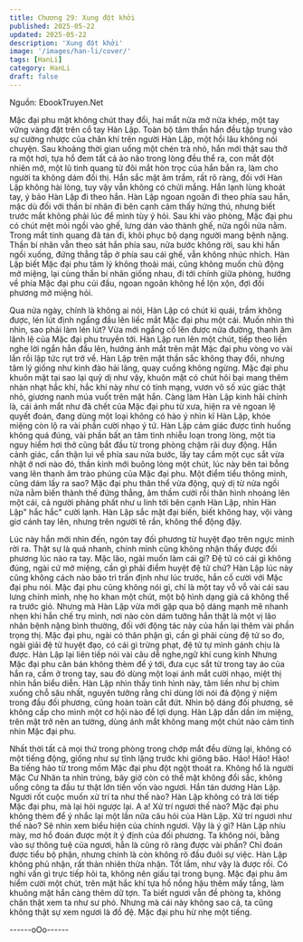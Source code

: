 ```yaml
---
title: Chương 29: Xung đột khởi
published: 2025-05-22
updated: 2025-05-22
description: 'Xung đột khởi'
image: '/images/han-li/cover/'
tags: [HanLi]
category: HanLi
draft: false
---
```


Nguồn: EbookTruyen.Net

Mặc đại phu mặt không chút thay đổi, hai mắt nửa mở nửa khép,
một tay vững vàng đặt trên cổ tay Hàn Lập.
Toàn bộ tâm thần hắn đều tập trung vào sự cường nhược của
chân khí trên người Hàn Lập, một hồi lâu không nói chuyện.
Sau khoảng thời gian uống một chén trà nhỏ, hắn mới thật sau
thở ra một hơi, tựa hồ đem tất cả ảo não trong lòng đều thể ra,
con mắt đột nhiên mở, một lũ tinh quang từ đôi mắt hòn trọc của
hắn bắn ra, làm cho người ta không dám đối thị.
Hắn sắc mặt âm trầm, rất rõ ràng, đối với Hàn Lập không hài
lòng, tuy vậy vẫn không có chửi mắng.
Hắn lạnh lùng khoát tay, ý bảo Hàn Lập đi theo hắn.
Hàn Lập ngoan ngoãn đi theo phía sau hắn, mặc dù đối với thần
bí nhân đi bên cạnh cảm thấy hứng thú, nhưng biết trước mắt
không phải lúc để mình tùy ý hỏi.
Sau khi vào phòng, Mặc đại phu có chút mệt mỏi ngồi vào ghế,
lưng dán vào thành ghế, nửa ngồi nửa nằm. Trong mắt tinh quang
đã tán đi, khôi phục bộ dạng người mang bệnh nặng.
Thần bí nhân vẫn theo sát hắn phía sau, nửa bước không rời, sau
khi hắn ngồi xuống, đứng thẳng tắp ở phía sau cái ghế, vẫn
không nhúc nhích.
Hàn Lập biết Mặc đại phu tâm lý không thoải mái, cũng không
muốn chủ động mở miệng, lại cùng thần bí nhân giống nhau, đi
tới chính giữa phòng, hướng về phía Mặc đại phu cúi đầu, ngoan
ngoãn không hề lộn xộn, đợi đối phương mở miệng hỏi.

Qua nửa ngày, chính là không ai nói, Hàn Lập có chút kì quái,
trầm không được, lén lút định ngẩng đầu lên liếc mắt Mặc đại phu
một cái.
Muốn nhìn thì nhìn, sao phải làm lén lút? Vừa mới ngẩng cổ lên
được nửa đường, thanh âm lãnh lệ của Mặc đại phu truyền tới.
Hàn Lập run lên một chút, tiếp theo liền nghe lời ngẩn hẳn đầu
lên, hướng ánh mắt trên mặt Mặc đại phu vòng vo vài lần rồi lập
tức rụt trở về.
Hàn Lập trên mặt thần sắc không thay đổi, nhưng tâm lý giống
như kinh đào hải lãng, quay cuồng không ngừng.
Mặc đại phu khuôn mặt tại sao lại quỷ dị như vậy, khuôn mặt có
chút hôi bại mang thêm nhàn nhạt hắc khí, hắc khí này như có
tính mạng, vươn vô số xúc giác thật nhỏ, giương nanh múa vuốt
trên mặt hắn. Càng làm Hàn Lập kinh hãi chính là, cái ánh mắt
như đã chết của Mặc đại phu từ xưa, hiện ra vẻ ngoan lệ quyết
đoán, đang dùng một loại không có hảo ý nhìn kĩ Hàn Lập, khóe
miệng còn lộ ra vài phần cười nhạo ý tứ.
Hàn Lập cảm giác được tình huống không quá đúng, vài phần bất
an tâm tình nhiễu loạn trong lòng, một tia nguy hiểm hơi thở cũng
bắt đầu từ trong phòng chậm rãi duy động.
Hắn cảnh giác, cẩn thận lui về phía sau nửa bước, lấy tay cầm
một cục sắt vừa nhặt ở nơi nào đó, thần kinh mới buông lỏng một
chút, lúc này bên tai bỗng vang lên thanh âm trào phúng của Mặc
đại phu.
Một điểm tiểu thông minh, cũng dám lấy ra sao?
Mặc đại phu thân thể vừa động, quỷ dị từ nửa ngồi nửa nằm biến
thành thế đứng thẳng, âm thầm cười rồi thân hình nhoáng lên một
cái, cả người phảng phất như u linh tới bên cạnh Hàn Lập, nhìn
Hàn Lập" hắc hắc" cười lạnh.
Hàn Lập sắc mặt đại biến, biết không hay, vội vàng giơ cánh tay
lên, nhưng trên người tê rần, không thể động đậy.

Lúc này hắn mới nhìn đến, ngón tay đối phương từ huyệt đạo trên
ngực mình rời ra.
Thật sự là quá nhanh, chính mình cũng không nhận thấy được
đối phương lúc nào ra tay.
Mặc lão, ngài muốn làm cái gì? Đệ tử có cái gì không đúng, ngài
cứ mở miệng, cần gì phải điểm huyệt đệ tử chứ? Hàn Lập lúc này
cũng không cách nào bảo trì trấn định như lúc trước, hắn cố cười
với Mặc đại phu nói.
Mặc đại phu cũng không nói gì, chỉ là một tay vỗ vỗ vài cái sau
lưng chính mình, nhẹ ho khan một chút, một bộ hình dạng già cả
không thể ra trước gió.
Nhưng mà Hàn Lập vừa mới gặp qua bộ dáng mạnh mẽ nhanh
nhẹn khi hắn chế trụ mình, nơi nào còn dám tưởng hắn thật là
một vị lão nhân bệnh nặng bình thường, đối với động tác này của
hắn lại thêm vài phần trọng thị.
Mặc đại phu, ngài có thân phận gì, cần gì phải cùng đệ tử so đo,
ngài giải đệ tử huyệt đạo, có cái gì trừng phạt, đệ tử tự mình gánh
chịu là được.
Hàn Lập lại liên tiếp nói vài câu dễ nghe,ngữ khí cung kính
Nhưng Mặc đại phu căn bản không thèm để ý tới, đưa cục sắt từ
trong tay áo của hắn ra, cầm ở trong tay, sau đó dùng một loại
ánh mắt cười nhạo, miệt thị nhìn hắn biểu diễn.
Hàn Lập nhìn thấy tình hình này, tâm liền như bị chìm xuống chỗ
sâu nhất, nguyên tưởng rằng chỉ dùng lời nói đả động ý niệm
trong đầu đối phương, cũng hoàn toàn cắt đứt.
Nhìn bộ dáng đối phương, sẽ không cấp cho mình một cơ hội nào
để lợi dụng.
Hàn Lập dần dần im miệng, trên mặt trở nên an tường, dùng ánh
mắt không mang một chút nào cảm tình nhin Mặc đại phu.

Nhất thời tất cả mọi thứ trong phòng trong chớp mắt đều dừng lại,
không có một tiếng động, giống như sự tĩnh lặng trước khi giông
bão.
Hảo! Hảo! Hảo! Ba tiếng hảo từ trong mồm Mặc đại phu đột ngột
thoát ra.
Không hổ là người Mặc Cư Nhân ta nhìn trúng, bây giờ còn có
thể mặt không đổi sắc, không uổng công ta đầu tư thật lớn tiền
vốn vào ngươi. Hắn tán dương Hàn Lập.
Ngươi rốt cuộc muốn xử trí ta như thế nào? Hàn Lập không có trả
lời tiếp Mặc đại phu, mà lại hỏi ngược lại.
A a! Xử trí ngươi thế nào? Mặc đại phu không thèm để ý nhắc lại
một lần nữa câu hỏi của Hàn Lập.
Xử trí ngươi như thế nào? Sẽ nhìn xem biểu hiện của chính
ngươi.
Vậy là ý gì? Hàn Lập nhíu mày, mơ hồ đoán được một ít ý định
của đối phương.
Ta không nói, bằng vào sự thông tuệ của ngươi, hẳn là cũng rõ
ràng được vài phần?
Chỉ đoán được tiểu bộ phận, nhưng chính là còn không rõ đầu
đuôi sự việc. Hàn Lập không phủ nhận, rất thản nhiên thừa nhận.
Tốt lắm, như vậy là được rồi. Có nghi vấn gì trực tiếp hỏi ta,
không nên giấu tại trong bụng. Mặc đại phu âm hiểm cười một
chút, trên mặt hắc khí tựa hồ nồng hậu thêm mấy tầng, làm
khuông mặt hắn càng thêm dữ tợn.
Ta biết ngươi vẫn đề phòng ta, không chân thật xem ta như sư
phó. Nhưng mà cái này không sao cả, ta cũng không thật sự xem
ngươi là đồ đệ. Mặc đại phu hừ nhẹ một tiếng.

------oOo------
